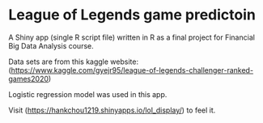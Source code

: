 # League of Legends game predictoin

A Shiny app (single R script file) written in R as a final project for Financial Big Data Analysis course.

Data sets are from this kaggle website: (https://www.kaggle.com/gyejr95/league-of-legends-challenger-ranked-games2020)

Logistic regression model was used in this app.

Visit (https://hankchou1219.shinyapps.io/lol_display/) to feel it.

